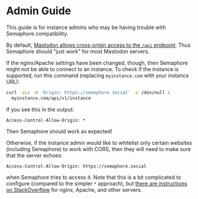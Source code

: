 Admin Guide
====

This guide is for instance admins who may be having trouble with Semaphore compatibility.

By default, [Mastodon allows cross-origin access to the `/api` endpoint](https://github.com/tootsuite/mastodon/blob/50529cbceb84e611bca497624a7a4c38113e5135/config/initializers/cors.rb#L15-L20). Thus Semaphore should "just work" for most Mastodon servers.

If the nginx/Apache settings have been changed, though, then Semaphore might not be able to connect to an instance. To check if the instance is supported, run this command (replacing `myinstance.com` with your instance URL):

```bash
curl -sLv -H 'Origin: https://semaphore.social' -o /dev/null \
  myinstance.com/api/v1/instance
```

If you see this in the output:

```
Access-Control-Allow-Origin: *
```

Then Semaphore should work as expected!

Otherwise, if the instance admin would like to whitelist only certain websites (including Semaphore) to work with CORS, then they will need to make sure that the server echoes:

```
Access-Control-Allow-Origin: https://semaphore.social
```

when Semaphore tries to access it. Note that this is a bit complicated to configure (compared to the simpler `*` approach), but [there are instructions on StackOverflow](https://stackoverflow.com/q/1653308) for nginx, Apache, and other servers.
